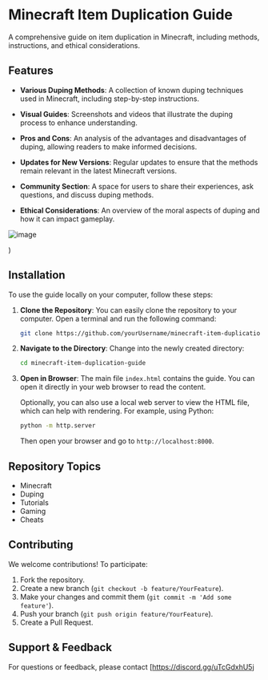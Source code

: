 # Minecraft Item Duplication Guide

A comprehensive guide on item duplication in Minecraft, including methods, instructions, and ethical considerations.

## Features

- **Various Duping Methods**: A collection of known duping techniques used in Minecraft, including step-by-step instructions.
  
- **Visual Guides**: Screenshots and videos that illustrate the duping process to enhance understanding.

- **Pros and Cons**: An analysis of the advantages and disadvantages of duping, allowing readers to make informed decisions.

- **Updates for New Versions**: Regular updates to ensure that the methods remain relevant in the latest Minecraft versions.

- **Community Section**: A space for users to share their experiences, ask questions, and discuss duping methods.

- **Ethical Considerations**: An overview of the moral aspects of duping and how it can impact gameplay.

![image](https://github.com/user-attachments/assets/fb032896-8e96-4a15-a01d-f951f63edd24)

)

## Installation

To use the guide locally on your computer, follow these steps:

1. **Clone the Repository**: You can easily clone the repository to your computer. Open a terminal and run the following command:

    ```bash
    git clone https://github.com/yourUsername/minecraft-item-duplication-guide.git
    ```

2. **Navigate to the Directory**: Change into the newly created directory:

    ```bash
    cd minecraft-item-duplication-guide
    ```

3. **Open in Browser**: The main file `index.html` contains the guide. You can open it directly in your web browser to read the content.

   Optionally, you can also use a local web server to view the HTML file, which can help with rendering. For example, using Python:

    ```bash
    python -m http.server
    ```

   Then open your browser and go to `http://localhost:8000`.

## Repository Topics

- Minecraft
- Duping
- Tutorials
- Gaming
- Cheats

## Contributing

We welcome contributions! To participate:

1. Fork the repository.
2. Create a new branch (`git checkout -b feature/YourFeature`).
3. Make your changes and commit them (`git commit -m 'Add some feature'`).
4. Push your branch (`git push origin feature/YourFeature`).
5. Create a Pull Request.

## Support & Feedback

For questions or feedback, please contact [https://discord.gg/uTcGdxhU5j
